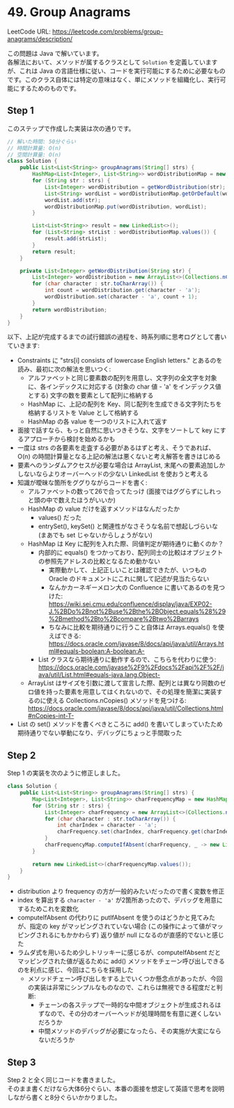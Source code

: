 # 49. Group Anagrams

LeetCode URL: https://leetcode.com/problems/group-anagrams/description/

この問題は Java で解いています。  
各解法において、メソッドが属するクラスとして `Solution` を定義していますが、これは Java の言語仕様に従い、コードを実行可能にするために必要なものです。このクラス自体には特定の意味はなく、単にメソッドを組織化し、実行可能にするためのものです。

## Step 1

このステップで作成した実装は次の通りです。

```java
// 解いた時間: 50分ぐらい
// 時間計算量: O(n)
// 空間計算量: O(n)
class Solution {
    public List<List<String>> groupAnagrams(String[] strs) {
        HashMap<List<Integer>, List<String>> wordDistributionMap = new HashMap<>();
        for (String str : strs) {
            List<Integer> wordDistribution = getWordDistribution(str);
            List<String> wordList = wordDistributionMap.getOrDefault(wordDistribution, new LinkedList<>());
            wordList.add(str);
            wordDistributionMap.put(wordDistribution, wordList);
        }

        List<List<String>> result = new LinkedList<>();
        for (List<String> strList : wordDistributionMap.values()) {
            result.add(strList);
        }
        return result;
    }

    private List<Integer> getWordDistribution(String str) {
        List<Integer> wordDistribution = new ArrayList<>(Collections.nCopies(26, 0));
        for (char character : str.toCharArray()) {
            int count = wordDistribution.get(character - 'a');
            wordDistribution.set(character - 'a', count + 1);
        }
        return wordDistribution;
    }
}
```

以下、上記が完成するまでの試行錯誤の過程を、時系列順に思考ログとして書いていきます:

- Constraints に "strs[i] consists of lowercase English letters." とあるのを読み、最初に次の解法を思いつく: 
    - アルファベットと同じ要素数の配列を用意し、文字列の全文字を対象に、各インデックスに対応する (対象の char 値 - 'a' をインデックス値とする) 文字の数を要素として配列に格納する
    - HashMap に、上記の配列を Key、同じ配列を生成できる文字列たちを格納するリストを Value として格納する
    - HashMap の各 value を一つのリストに入れて返す
- 面接で話すなら、もっと自然に思いつきそうな、文字をソートして key にするアプローチから検討を始めるかも
- 一度は strs の各要素を走査する必要があるはずと考え、そうであれば、O(n) の時間計算量となる上記の解法は悪くないと考え解答を書きはじめる
- 要素へのランダムアクセスが必要な場合は ArrayList, 末尾への要素追加しかしないならよりオーバーヘッドの少ない LinkedList を使おうと考える
- 知識が曖昧な箇所をググりながらコードを書く:
    - アルファベットの数って26で合ってたっけ (面接ではググらずにしれっと頭の中で数えたほうがいいか)
    - HashMap の value だけを返すメソッドはなんだったか
        - values() だった
        - entrySet(), keySet() と関連性がなさそうな名前で想起しづらいな (まあでも set じゃないからしょうがない)
    - HashMap は Key に配列を入れた際、同値判定が期待通りに動くのか？
        - 内部的に equals() をつかっており、配列同士の比較はオブジェクトの参照先アドレスの比較となるため動かない
            - 実際動かして、上記正しいことは確認できたが、いつもの Oracle のドキュメントにこれに関して記述が見当たらない
            - なんかカーネギーメロン大の Confluence に書いてあるのを見つけた: https://wiki.sei.cmu.edu/confluence/display/java/EXP02-J.%2BDo%2Bnot%2Buse%2Bthe%2BObject.equals%28%29%2Bmethod%2Bto%2Bcompare%2Btwo%2Barrays
            - ちなみに比較を期待通りに行うこと自体は Arrays.equals() を使えばできる: https://docs.oracle.com/javase/8/docs/api/java/util/Arrays.html#equals-boolean:A-boolean:A-
        - List クラスなら期待通りに動作するので、こちらを代わりに使う: https://docs.oracle.com/javase%2F9%2Fdocs%2Fapi%2F%2F/java/util/List.html#equals-java.lang.Object-
    - ArrayList はサイズを引数に渡して宣言した際、配列とは異なり同数のゼロ値を持った要素を用意してはくれないので、その処理を簡潔に実装するのに使える Collections.nCopies() メソッドを見つける: https://docs.oracle.com/javase/8/docs/api/java/util/Collections.html#nCopies-int-T-
- List の set() メソッドを書くべきところに add() を書いてしまっていたため期待通りでない挙動になり、デバッグにちょっと手間取った

## Step 2

Step 1 の実装を次のように修正しました。 

```java
class Solution {
    public List<List<String>> groupAnagrams(String[] strs) {
        Map<List<Integer>, List<String>> charFrequencyMap = new HashMap<>();
        for (String str : strs) {
            List<Integer> charFrequency = new ArrayList<>(Collections.nCopies(26, 0));
            for (char character : str.toCharArray()) {
                int charIndex = character - 'a';
                charFrequency.set(charIndex, charFrequency.get(charIndex) + 1);
            }
            charFrequencyMap.computeIfAbsent(charFrequency, _ -> new LinkedList<>()).add(str);
        }
        
        return new LinkedList<>(charFrequencyMap.values());
    }
}
```

- distribution より frequency の方が一般的みたいだったので書く変数を修正
- index を算出する `character - 'a'` が2箇所あったので、デバッグを用意にするためこれを変数化
- computeIfAbsent の代わりに putIfAbsent を使うのはどうかと見てみたが、指定の key がマッピングされていない場合 (この操作によって値がマッピングされるにもかかわらず) 返り値が null になるのが直感的でないと感じた
- ラムダ式を用いるため少しトリッキーに感じるが、computeIfAbsent だとマッピングされた値が返るために add() メソッドをチェーン呼び出しできるのを利点に感じ、今回はこちらを採用した
    - メソッドチェーン呼び出しをする上でいくつか懸念点があったが、今回の実装は非常にシンプルなものなので、これらは無視できる程度だと判断:
        - チェーンの各ステップで一時的な中間オブジェクトが生成されるはずなので、その分のオーバーヘッドが処理時間を有意に遅くしないだろうか
        - 中間メソッドのデバッグが必要になったら、その実施が大変にならないだろうか

## Step 3

Step 2 と全く同じコードを書きました。  
そのまま書くだけなら大体6分ぐらい、本番の面接を想定して英語で思考を説明しながら書くと8分ぐらいかかりました。

